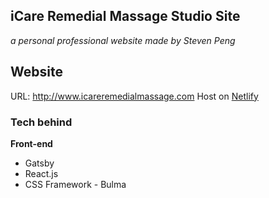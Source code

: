 ## iCare Remedial Massage Studio Site

_a personal professional website made by Steven Peng_

## Website

URL: http://www.icareremedialmassage.com
Host on [Netlify](https://www.netlify.com/)

### Tech behind

**Front-end**

- Gatsby
- React.js
- CSS Framework - Bulma

